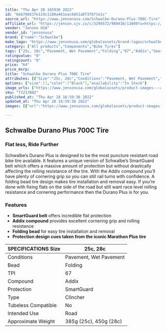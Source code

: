```yaml
---
title: "Thu Apr 28 165936 2022"
id: "6eb70661fe119c1180a461eac6651a8f376f1e1c"
source_url: "https://www.jensonusa.com/Schwalbe-Durano-Plus-700C-Tire"
affiliate_url: "https://jenson.sjv.io/c/3294572/989438/13009?u=https://www.jensonusa.com/Schwalbe-Durano-Plus-700C-Tire"
vendor: "Jenson USA"
vendor_id: "jensonusa"
brand: {"name":"Schwalbe"}
make_logo: "https://www.jensonusa.com/globalassets/brand-logos/schwalbe.jpg"
category: ["All products","Components","Bike Tires"]
tags: ["25c, 28c","Pavement, Wet Pavement","Folding","67","Addix","SmartGuard","Clincher","No","Road","385g (25c), 450g (28c)"]
ratingvalue: "0"
ratingcount: "0"
price: "64"
price_msrp: 
title: "Schwalbe Durano Plus 700C Tire"
attributes: [{"Size":"25c, 28c","Conditions":"Pavement, Wet Pavement","Bead":"Folding","TPI":"67","Compound":"Addix","Protection":"SmartGuard","Type":"Clincher","Tubeless Compatible":"No","Intended Use":"Road","Approximate Weight":"385g (25c), 450g (28c)"}]
options: {"size":[],"color":["Black"],"availability":"In Stock"}
image_urls: ["https://www.jensonusa.com/globalassets/product-images---all-assets/schwalbe-2021/ti217b02-black.jpg","https://www.jensonusa.com/globalassets/product-images---all-assets/schwalbe-2021/ti217b02_1-black.jpg"]
sku: "TI217B02"
published_at: "Thu Apr 28 16:59:36 2022"
updated_at: "Thu Apr 28 16:59:36 2022"
images: [{"url":"https://www.jensonusa.com/globalassets/product-images---all-assets/schwalbe-2021/ti217b02-black.jpg","path":"full/f2364c1ce38d5d765ed186a4d90d48f02a0c5ccb.jpg","checksum":"ec935be0788f63259fe1e81c6f34da8a","status":"downloaded"},{"url":"https://www.jensonusa.com/globalassets/product-images---all-assets/schwalbe-2021/ti217b02_1-black.jpg","path":"full/f3f29f6723e3e3e5457f2c2778e29f8eaf6b6209.jpg","checksum":"eba032457612b9b6737b397362cfb2c2","status":"downloaded"}]

---
```

## Schwalbe Durano Plus 700C Tire

### Flat less, Ride Further

Schwalbe’s Durano Plus is designed to be the most puncture resistant road bike
tire available. It features a unique version of Schwalbe’s SmartGuard belt
which offers a massive amount of protection but without drastically affecting
the rolling resistance of the tire. With the Addix compound you’ll have plenty
of cornering grip so you can still rail turns with confidence. A folding bead
tire design makes tire installation and removal easy. If you’re done with
fixing flats on the side of the road but still want race level rolling
resistance and cornering performance then the Durano Plus is for you.

### Features

  * **SmartGuard belt** offers incredible flat protection
  * **Addix compound** provides excellent cornering grip and rolling resistance
  * **Folding bead** for easy tire installation and removal
  * **Protection design cues taken from the iconic Marathon Plus tire**

SPECIFICATIONS Size | 25c, 28c  
---|---  
Conditions | Pavement, Wet Pavement  
Bead | Folding  
TPI | 67  
Compound | Addix  
Protection | SmartGuard  
Type | Clincher  
Tubeless Compatible | No  
Intended Use | Road  
Approximate Weight | 385g (25c), 450g (28c)

